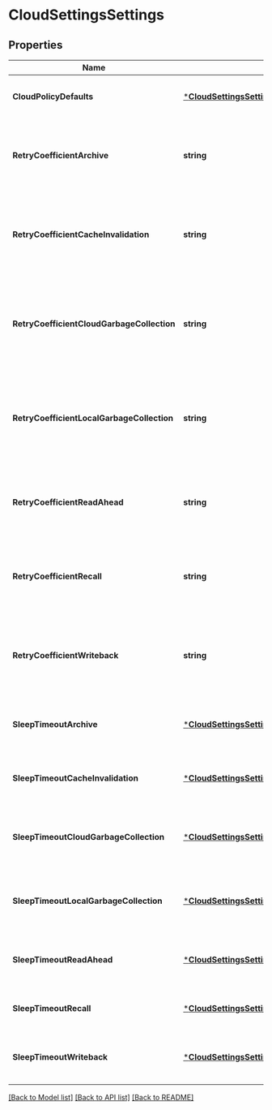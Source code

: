 # CloudSettingsSettings

## Properties
Name | Type | Description | Notes
------------ | ------------- | ------------- | -------------
**CloudPolicyDefaults** | [***CloudSettingsSettingsCloudPolicyDefaults**](CloudSettingsSettingsCloudPolicyDefaults.md) | The default filepool policy values for cloudpools. | [optional] [default to null]
**RetryCoefficientArchive** | **string** | Coefficients in the quadratic function for determining the rest period between successive archive attempts. | [optional] [default to null]
**RetryCoefficientCacheInvalidation** | **string** | Coefficients in the quadratic function for determining the rest period between successive cache invalidation attempts. | [optional] [default to null]
**RetryCoefficientCloudGarbageCollection** | **string** | Coefficients in the quadratic function for determining the rest period between successive cloud garbage collection attempts. | [optional] [default to null]
**RetryCoefficientLocalGarbageCollection** | **string** | Coefficients in the quadratic function for determining the rest period between successive local garbage collection attempts. | [optional] [default to null]
**RetryCoefficientReadAhead** | **string** | Coefficients in the quadratic function for determining the rest period between successive read ahead attempts. | [optional] [default to null]
**RetryCoefficientRecall** | **string** | Coefficients in the quadratic function for determining the rest period between successive recall attempts. | [optional] [default to null]
**RetryCoefficientWriteback** | **string** | Coefficients in the quadratic function for determining the rest period between successive writeback attempts. | [optional] [default to null]
**SleepTimeoutArchive** | [***CloudSettingsSettingsSleepTimeoutCloudGarbageCollection**](CloudSettingsSettingsSleepTimeoutCloudGarbageCollection.md) | Amount of time to wait between successive file archive operations. | [optional] [default to null]
**SleepTimeoutCacheInvalidation** | [***CloudSettingsSettingsSleepTimeoutCloudGarbageCollection**](CloudSettingsSettingsSleepTimeoutCloudGarbageCollection.md) | Amount of time to wait between successive file cache_invalidation operations. | [optional] [default to null]
**SleepTimeoutCloudGarbageCollection** | [***CloudSettingsSettingsSleepTimeoutCloudGarbageCollection**](CloudSettingsSettingsSleepTimeoutCloudGarbageCollection.md) | Amount of time to wait between successive file cloud garbage collection operations. | [optional] [default to null]
**SleepTimeoutLocalGarbageCollection** | [***CloudSettingsSettingsSleepTimeoutCloudGarbageCollection**](CloudSettingsSettingsSleepTimeoutCloudGarbageCollection.md) | Amount of time to wait between successive file local garbage collection operations. | [optional] [default to null]
**SleepTimeoutReadAhead** | [***CloudSettingsSettingsSleepTimeoutCloudGarbageCollection**](CloudSettingsSettingsSleepTimeoutCloudGarbageCollection.md) | Amount of time to wait between successive file read ahead operations. | [optional] [default to null]
**SleepTimeoutRecall** | [***CloudSettingsSettingsSleepTimeoutCloudGarbageCollection**](CloudSettingsSettingsSleepTimeoutCloudGarbageCollection.md) | Amount of time to wait between successive file recall operations. | [optional] [default to null]
**SleepTimeoutWriteback** | [***CloudSettingsSettingsSleepTimeoutCloudGarbageCollection**](CloudSettingsSettingsSleepTimeoutCloudGarbageCollection.md) | Amount of time to wait between successive file writeback operations. | [optional] [default to null]

[[Back to Model list]](../README.md#documentation-for-models) [[Back to API list]](../README.md#documentation-for-api-endpoints) [[Back to README]](../README.md)


